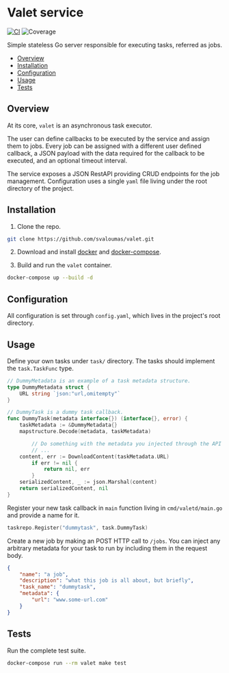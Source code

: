 # Valet service
[![CI](https://github.com/svaloumas/valet/actions/workflows/ci.yml/badge.svg)](https://github.com/svaloumas/valet/actions/workflows/ci.yml)
![Coverage](https://img.shields.io/badge/Coverage-93.7%25-brightgreen)

Simple stateless Go server responsible for executing tasks, referred as jobs.

* [Overview](#overview)
* [Installation](#installation)
* [Configuration](#configuration)
* [Usage](#usage)
* [Tests](#tests)

<a name="overview"/>

## Overview

At its core, `valet` is an asynchronous task executor.

The user can define callbacks to be executed by the service and assign them to jobs. Every job can be assigned with a different user defined
callback, a JSON payload with the data required for the callback to be executed, and an optional timeout interval.

The service exposes a JSON RestAPI providing CRUD endpoints for the job management. Configuration uses a single `yaml` file living under the root
directory of the project.

<a name="installation"/>

## Installation

1. Clone the repo.

```bash
git clone https://github.com/svaloumas/valet.git
```

2. Download and install [docker](https://docs.docker.com/get-docker/) and [docker-compose](https://docs.docker.com/compose/install/).

3. Build and run the `valet` container.

```bash
docker-compose up --build -d
```

<a name="configuration"/>

## Configuration

All configuration is set through `config.yaml`, which lives in the project's root directory.

<a name="usage"/>

## Usage

Define your own tasks under `task/` directory. The tasks should implement the `task.TaskFunc` type.

```go
// DummyMetadata is an example of a task metadata structure.
type DummyMetadata struct {
	URL string `json:"url,omitempty"`
}

// DummyTask is a dummy task callback.
func DummyTask(metadata interface{}) (interface{}, error) {
	taskMetadata := &DummyMetadata{}
	mapstructure.Decode(metadata, taskMetadata)

        // Do something with the metadata you injected through the API
        // ...
	content, err := DownloadContent(taskMetadata.URL)
        if err != nil {
            return nil, err
        }
    serializedContent, _ := json.Marshal(content)
	return serializedContent, nil
}

```

Register your new task callback in `main` function living in `cmd/valetd/main.go` and provide a name for it.

```go
taskrepo.Register("dummytask", task.DummyTask)
```

Create a new job by making an POST HTTP call to `/jobs`. You can inject any arbitrary metadata for your task to run
by including them in the request body.

```json
{
    "name": "a job",
    "description": "what this job is all about, but briefly",
    "task_name": "dummytask",
    "metadata": {
        "url": "www.some-url.com"
    }
}
```

<a name="tests"/>

## Tests

Run the complete test suite.

```bash
docker-compose run --rm valet make test
```